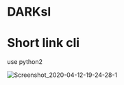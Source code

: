 # DARKsl
# Short link cli
use python2

![Screenshot_2020-04-12-19-24-28-1](https://user-images.githubusercontent.com/49472584/79068781-a677fd00-7cf3-11ea-9305-6332818f15c8.png)

